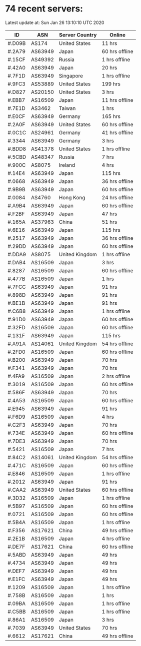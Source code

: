 # 74 recent servers:

Latest update at: Sun Jan 26 13:10:10 UTC 2020

| ID | ASN | Server Country | Online |
| -- | --- | -------------- | ------ |
| #.D09B | AS174 | United States | 11 hrs |
| #.2A79 | AS63949 | Japan | 60 hrs offline |
| #.15CF | AS49392 | Russia | 1 hrs offline |
| #.42A0 | AS63949 | Japan | 20 hrs |
| #.7F1D | AS63949 | Singapore | 1 hrs offline |
| #.9FC3 | AS53889 | United States | 199 hrs |
| #.D827 | AS20150 | United States | 3 hrs |
| #.EBB7 | AS16509 | Japan | 11 hrs offline |
| #.7E1D | AS3462 | Taiwan | 1 hrs |
| #.E0CF | AS63949 | Germany | 165 hrs |
| #.2A0F | AS63949 | United States | 60 hrs offline |
| #.0C1C | AS24961 | Germany | 41 hrs offline |
| #.3344 | AS63949 | Germany | 3 hrs |
| #.BDD8 | AS41378 | United States | 1 hrs offline |
| #.5CBD | AS48347 | Russia | 7 hrs |
| #.900C | AS8075 | Ireland | 4 hrs |
| #.14E4 | AS63949 | Japan | 115 hrs |
| #.0668 | AS63949 | Japan | 36 hrs offline |
| #.9B9B | AS63949 | Japan | 60 hrs offline |
| #.0084 | AS4760 | Hong Kong | 24 hrs offline |
| #.A9B4 | AS63949 | Japan | 60 hrs offline |
| #.F2BF | AS63949 | Japan | 47 hrs |
| #.165A | AS37963 | China | 51 hrs |
| #.6E16 | AS63949 | Japan | 115 hrs |
| #.2517 | AS63949 | Japan | 36 hrs offline |
| #.29DD | AS63949 | Japan | 60 hrs offline |
| #.DDA9 | AS8075 | United Kingdom | 1 hrs offline |
| #.DAB4 | AS16509 | Japan | 3 hrs |
| #.8287 | AS16509 | Japan | 60 hrs offline |
| #.477B | AS16509 | Japan | 1 hrs |
| #.7FCC | AS63949 | Japan | 91 hrs |
| #.898D | AS63949 | Japan | 91 hrs |
| #.BE1B | AS63949 | Japan | 91 hrs |
| #.C6B8 | AS63949 | Japan | 1 hrs offline |
| #.91D0 | AS63949 | Japan | 60 hrs offline |
| #.32FD | AS16509 | Japan | 60 hrs offline |
| #.131F | AS63949 | Japan | 115 hrs |
| #.A91A | AS14061 | United Kingdom | 54 hrs offline |
| #.2FD0 | AS16509 | Japan | 60 hrs offline |
| #.B200 | AS63949 | Japan | 70 hrs |
| #.F341 | AS63949 | Japan | 70 hrs |
| #.4FA9 | AS16509 | Japan | 2 hrs offline |
| #.3019 | AS16509 | Japan | 60 hrs offline |
| #.586F | AS63949 | Japan | 70 hrs |
| #.4A53 | AS16509 | Japan | 60 hrs offline |
| #.E945 | AS63949 | Japan | 91 hrs |
| #.F6D9 | AS16509 | Japan | 4 hrs |
| #.C2F3 | AS63949 | Japan | 70 hrs |
| #.734E | AS63949 | Japan | 60 hrs offline |
| #.7DE3 | AS63949 | Japan | 70 hrs |
| #.5421 | AS16509 | Japan | 7 hrs |
| #.84C2 | AS14061 | United Kingdom | 54 hrs offline |
| #.471C | AS16509 | Japan | 60 hrs offline |
| #.E846 | AS16509 | Japan | 1 hrs offline |
| #.2012 | AS63949 | Japan | 91 hrs |
| #.CAA2 | AS63949 | United States | 60 hrs offline |
| #.3D32 | AS16509 | Japan | 1 hrs offline |
| #.5B97 | AS16509 | Japan | 60 hrs offline |
| #.0721 | AS16509 | Japan | 60 hrs offline |
| #.5B4A | AS16509 | Japan | 1 hrs offline |
| #.F356 | AS17621 | China | 49 hrs offline |
| #.2E1B | AS16509 | Japan | 4 hrs offline |
| #.DE7F | AS17621 | China | 60 hrs offline |
| #.5ABD | AS63949 | Japan | 49 hrs |
| #.4734 | AS63949 | Japan | 49 hrs |
| #.DEF7 | AS63949 | Japan | 49 hrs |
| #.E1FC | AS63949 | Japan | 49 hrs |
| #.1209 | AS16509 | Japan | 1 hrs offline |
| #.758B | AS16509 | Japan | 1 hrs |
| #.09BA | AS16509 | Japan | 1 hrs offline |
| #.C5BB | AS16509 | Japan | 1 hrs offline |
| #.86A1 | AS16509 | Japan | 3 hrs |
| #.7039 | AS63949 | United States | 70 hrs |
| #.6612 | AS17621 | China | 49 hrs offline |

